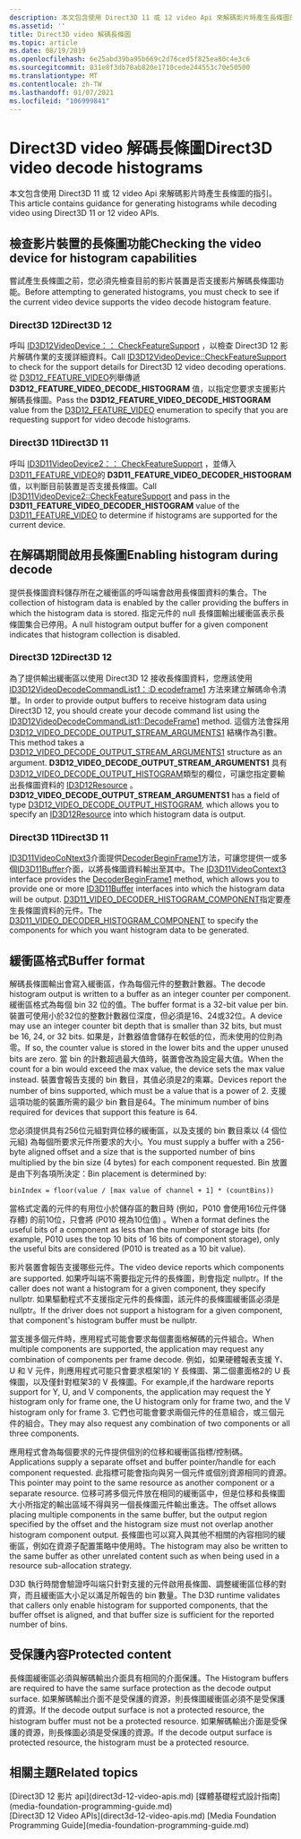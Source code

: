 ```yaml
---
description: 本文包含使用 Direct3D 11 或 12 video Api 來解碼影片時產生長條圖的指引。
ms.assetid: ''
title: Direct3D video 解碼長條圖
ms.topic: article
ms.date: 08/19/2019
ms.openlocfilehash: 6e25abd39ba95b669c2d76ced5f825ea80c4e3c6
ms.sourcegitcommit: 831e8f3db78ab820e1710cede244553c70e50500
ms.translationtype: MT
ms.contentlocale: zh-TW
ms.lasthandoff: 01/07/2021
ms.locfileid: "106999841"
---
```

# <a name="direct3d-video-decode-histograms"></a><span data-ttu-id="d67f3-103">Direct3D video 解碼長條圖</span><span class="sxs-lookup"><span data-stu-id="d67f3-103">Direct3D video decode histograms</span></span>

<span data-ttu-id="d67f3-104">本文包含使用 Direct3D 11 或 12 video Api 來解碼影片時產生長條圖的指引。</span><span class="sxs-lookup"><span data-stu-id="d67f3-104">This article contains guidance for generating histograms while decoding video using Direct3D 11 or 12 video APIs.</span></span>

## <a name="checking-the-video-device-for-histogram-capabilities"></a><span data-ttu-id="d67f3-105">檢查影片裝置的長條圖功能</span><span class="sxs-lookup"><span data-stu-id="d67f3-105">Checking the video device for histogram capabilities</span></span>

<span data-ttu-id="d67f3-106">嘗試產生長條圖之前，您必須先檢查目前的影片裝置是否支援影片解碼長條圖功能。</span><span class="sxs-lookup"><span data-stu-id="d67f3-106">Before attempting to generated histograms, you must check to see if the current video device supports the video decode histogram feature.</span></span>

### <a name="direct3d-12"></a><span data-ttu-id="d67f3-107">Direct3D 12</span><span class="sxs-lookup"><span data-stu-id="d67f3-107">Direct3D 12</span></span>

<span data-ttu-id="d67f3-108">呼叫 [ID3D12VideoDevice：： CheckFeatureSupport](/windows/desktop/api/d3d12video/nf-d3d12video-id3d12videodevice-checkfeaturesupport) ，以檢查 Direct3D 12 影片解碼作業的支援詳細資料。</span><span class="sxs-lookup"><span data-stu-id="d67f3-108">Call [ID3D12VideoDevice::CheckFeatureSupport](/windows/desktop/api/d3d12video/nf-d3d12video-id3d12videodevice-checkfeaturesupport) to check for the support details for Direct3D 12 video decoding operations.</span></span> <span data-ttu-id="d67f3-109">從 [D3D12_FEATURE_VIDEO](/windows/desktop/api/d3d12video/ne-d3d12video-d3d12_feature_video)列舉傳遞 **D3D12_FEATURE_VIDEO_DECODE_HISTOGRAM** 值，以指定您要求支援影片解碼長條圖。</span><span class="sxs-lookup"><span data-stu-id="d67f3-109">Pass the **D3D12_FEATURE_VIDEO_DECODE_HISTOGRAM** value from the [D3D12_FEATURE_VIDEO](/windows/desktop/api/d3d12video/ne-d3d12video-d3d12_feature_video) enumeration to specify that you are requesting support for video decode histograms.</span></span>

### <a name="direct3d-11"></a><span data-ttu-id="d67f3-110">Direct3D 11</span><span class="sxs-lookup"><span data-stu-id="d67f3-110">Direct3D 11</span></span>

<span data-ttu-id="d67f3-111">呼叫 [ID3D11VideoDevice2：： CheckFeatureSupport](/windows/win32/api/d3d11_4/nf-d3d11_4-id3d11videodevice2-checkfeaturesupport) ，並傳入 [D3D11_FEATURE_VIDEO](/windows/win32/api/d3d11_4/ne-d3d11_4-d3d11_feature_video)的 **D3D11_FEATURE_VIDEO_DECODER_HISTOGRAM** 值，以判斷目前裝置是否支援長條圖。</span><span class="sxs-lookup"><span data-stu-id="d67f3-111">Call [ID3D11VideoDevice2::CheckFeatureSupport](/windows/win32/api/d3d11_4/nf-d3d11_4-id3d11videodevice2-checkfeaturesupport) and pass in the **D3D11_FEATURE_VIDEO_DECODER_HISTOGRAM** value of the [D3D11_FEATURE_VIDEO](/windows/win32/api/d3d11_4/ne-d3d11_4-d3d11_feature_video) to determine if histograms are supported for the current device.</span></span>

## <a name="enabling-histogram-during-decode"></a><span data-ttu-id="d67f3-112">在解碼期間啟用長條圖</span><span class="sxs-lookup"><span data-stu-id="d67f3-112">Enabling histogram during decode</span></span>

<span data-ttu-id="d67f3-113">提供長條圖資料儲存所在之緩衝區的呼叫端會啟用長條圖資料的集合。</span><span class="sxs-lookup"><span data-stu-id="d67f3-113">The collection of histogram data is enabled by the caller providing the buffers in which the histogram data is stored.</span></span>  <span data-ttu-id="d67f3-114">指定元件的 null 長條圖輸出緩衝區表示長條圖集合已停用。</span><span class="sxs-lookup"><span data-stu-id="d67f3-114">A null histogram output buffer for a given component indicates that histogram collection is disabled.</span></span>

### <a name="direct3d-12"></a><span data-ttu-id="d67f3-115">Direct3D 12</span><span class="sxs-lookup"><span data-stu-id="d67f3-115">Direct3D 12</span></span>

<span data-ttu-id="d67f3-116">為了提供輸出緩衝區以使用 Direct3D 12 接收長條圖資料，您應該使用 [ID3D12VideoDecodeCommandList1：:D ecodeframe1](/windows/win32/api/d3d12video/nf-d3d12video-id3d12videodecodecommandlist1-decodeframe1) 方法來建立解碼命令清單。</span><span class="sxs-lookup"><span data-stu-id="d67f3-116">In order to provide output buffers to receive histogram data using Direct3D 12, you should create your decode command list using the [ID3D12VideoDecodeCommandList1::DecodeFrame1](/windows/win32/api/d3d12video/nf-d3d12video-id3d12videodecodecommandlist1-decodeframe1) method.</span></span> <span data-ttu-id="d67f3-117">這個方法會採用 [D3D12_VIDEO_DECODE_OUTPUT_STREAM_ARGUMENTS1](/windows/win32/api/d3d12video/ns-d3d12video-d3d12_video_decode_output_stream_arguments1) 結構作為引數。</span><span class="sxs-lookup"><span data-stu-id="d67f3-117">This method takes a [D3D12_VIDEO_DECODE_OUTPUT_STREAM_ARGUMENTS1](/windows/win32/api/d3d12video/ns-d3d12video-d3d12_video_decode_output_stream_arguments1) structure as an argument.</span></span> <span data-ttu-id="d67f3-118">**D3D12_VIDEO_DECODE_OUTPUT_STREAM_ARGUMENTS1** 具有 [D3D12_VIDEO_DECODE_OUTPUT_HISTOGRAM](/windows/win32/api/d3d12video/ns-d3d12video-d3d12_video_decode_output_histogram)類型的欄位，可讓您指定要輸出長條圖資料的 [ID3D12Resource](/windows/win32/api/d3d12/nn-d3d12-id3d12resource) 。</span><span class="sxs-lookup"><span data-stu-id="d67f3-118">**D3D12_VIDEO_DECODE_OUTPUT_STREAM_ARGUMENTS1** has a field of type [D3D12_VIDEO_DECODE_OUTPUT_HISTOGRAM](/windows/win32/api/d3d12video/ns-d3d12video-d3d12_video_decode_output_histogram), which allows you to specify an [ID3D12Resource](/windows/win32/api/d3d12/nn-d3d12-id3d12resource) into which histogram data is output.</span></span>

### <a name="direct3d-11"></a><span data-ttu-id="d67f3-119">Direct3D 11</span><span class="sxs-lookup"><span data-stu-id="d67f3-119">Direct3D 11</span></span>

<span data-ttu-id="d67f3-120">[ID3D11VideoCoNtext3](/windows/win32/api/d3d11_4/nn-d3d11_4-id3d11videocontext3)介面提供[DecoderBeginFrame1](/windows/win32/api/d3d11_4/nf-d3d11_4-id3d11videocontext3-decoderbeginframe1)方法，可讓您提供一或多個[ID3D11Buffer](/windows/win32/api/d3d11/nn-d3d11-id3d11buffer)介面，以將長條圖資料輸出至其中。</span><span class="sxs-lookup"><span data-stu-id="d67f3-120">The [ID3D11VideoContext3](/windows/win32/api/d3d11_4/nn-d3d11_4-id3d11videocontext3) interface provides the [DecoderBeginFrame1](/windows/win32/api/d3d11_4/nf-d3d11_4-id3d11videocontext3-decoderbeginframe1) method, which allows you to provide one or more [ID3D11Buffer](/windows/win32/api/d3d11/nn-d3d11-id3d11buffer) interfaces into which the histogram data will be output.</span></span> <span data-ttu-id="d67f3-121">[D3D11_VIDEO_DECODER_HISTOGRAM_COMPONENT](/windows/win32/api/d3d11_4/ne-d3d11_4-d3d11_video_decoder_histogram_component)指定要產生長條圖資料的元件。</span><span class="sxs-lookup"><span data-stu-id="d67f3-121">The [D3D11_VIDEO_DECODER_HISTOGRAM_COMPONENT](/windows/win32/api/d3d11_4/ne-d3d11_4-d3d11_video_decoder_histogram_component) to specify the components for which you want histogram data to be generated.</span></span>


## <a name="buffer-format"></a><span data-ttu-id="d67f3-122">緩衝區格式</span><span class="sxs-lookup"><span data-stu-id="d67f3-122">Buffer format</span></span>

<span data-ttu-id="d67f3-123">解碼長條圖輸出會寫入緩衝區，作為每個元件的整數計數器。</span><span class="sxs-lookup"><span data-stu-id="d67f3-123">The decode histogram output is written to a buffer as an integer counter per component.</span></span>  <span data-ttu-id="d67f3-124">緩衝區格式為每個 bin 32 位的值。</span><span class="sxs-lookup"><span data-stu-id="d67f3-124">The buffer format is a 32-bit value per bin.</span></span>  <span data-ttu-id="d67f3-125">裝置可使用小於32位的整數計數器位深度，但必須是16、24或32位。</span><span class="sxs-lookup"><span data-stu-id="d67f3-125">A device may use an integer counter bit depth that is smaller than 32 bits, but must be 16, 24, or 32 bits.</span></span>  <span data-ttu-id="d67f3-126">如果是，計數器值會儲存在較低的位，而未使用的位則為零。</span><span class="sxs-lookup"><span data-stu-id="d67f3-126">If so, the counter value is stored in the lower bits and the upper unused bits are zero.</span></span>  <span data-ttu-id="d67f3-127">當 bin 的計數超過最大值時，裝置會改為設定最大值。</span><span class="sxs-lookup"><span data-stu-id="d67f3-127">When the count for a bin would exceed the max value, the device sets the max value instead.</span></span> <span data-ttu-id="d67f3-128">裝置會報告支援的 bin 數目，其值必須是2的乘冪。</span><span class="sxs-lookup"><span data-stu-id="d67f3-128">Devices report the number of bins supported, which must be a value that is a power of 2.</span></span>  <span data-ttu-id="d67f3-129">支援這項功能的裝置所需的最少 bin 數目是64。</span><span class="sxs-lookup"><span data-stu-id="d67f3-129">The minimum number of bins required for devices that support this feature is 64.</span></span> 

<span data-ttu-id="d67f3-130">您必須提供具有256位元組對齊位移的緩衝區，以及支援的 bin 數目乘以 (4 個位元組) 為每個所要求元件所要求的大小。</span><span class="sxs-lookup"><span data-stu-id="d67f3-130">You must supply a buffer with a 256-byte aligned offset and a size that is the supported number of bins multiplied by the bin size (4 bytes) for each component requested.</span></span>  <span data-ttu-id="d67f3-131">Bin 放置是由下列各項所決定：</span><span class="sxs-lookup"><span data-stu-id="d67f3-131">Bin placement is determined by:</span></span>

`binIndex = floor(value / [max value of channel + 1] * (countBins))`


<span data-ttu-id="d67f3-132">當格式定義的元件的有用位小於儲存區的數目時 (例如，P010 會使用16位元件儲存體) 的前10位，只會將 (P010 視為10位值) 。</span><span class="sxs-lookup"><span data-stu-id="d67f3-132">When a format defines the useful bits of a component as less than the number of storage bits (for example, P010 uses the top 10 bits of 16 bits of component storage), only the useful bits are considered (P010 is treated as a 10 bit value).</span></span> 

<span data-ttu-id="d67f3-133">影片裝置會報告支援哪些元件。</span><span class="sxs-lookup"><span data-stu-id="d67f3-133">The video device reports which components are supported.</span></span>  <span data-ttu-id="d67f3-134">如果呼叫端不需要指定元件的長條圖，則會指定 nullptr。</span><span class="sxs-lookup"><span data-stu-id="d67f3-134">If the caller does not want a histogram for a given component, they specify nullptr.</span></span>  <span data-ttu-id="d67f3-135">如果驅動程式不支援指定元件的長條圖，該元件的長條圖緩衝區必須是 nullptr。</span><span class="sxs-lookup"><span data-stu-id="d67f3-135">If the driver does not support a histogram for a given component, that component's histogram buffer must be nullptr.</span></span>

<span data-ttu-id="d67f3-136">當支援多個元件時，應用程式可能會要求每個畫面格解碼的元件組合。</span><span class="sxs-lookup"><span data-stu-id="d67f3-136">When multiple components are supported, the application may request any combination of components per frame decode.</span></span>  <span data-ttu-id="d67f3-137">例如，如果硬體報表支援 Y、U 和 V 元件，則應用程式可能只會要求框架1的 Y 長條圖、第二個畫面格2的 U 長條圖，以及僅針對框架3的 V 長條圖。</span><span class="sxs-lookup"><span data-stu-id="d67f3-137">For example,if the hardware reports support for Y, U, and V components, the application may request the Y histogram only for frame one, the U histogram only for frame two, and the V histogram only for frame 3.</span></span>  <span data-ttu-id="d67f3-138">它們也可能會要求兩個元件的任意組合，或三個元件的組合。</span><span class="sxs-lookup"><span data-stu-id="d67f3-138">They may also request any combination of two components or all three components.</span></span>

<span data-ttu-id="d67f3-139">應用程式會為每個要求的元件提供個別的位移和緩衝區指標/控制碼。</span><span class="sxs-lookup"><span data-stu-id="d67f3-139">Applications supply a separate offset and buffer pointer/handle for each component requested.</span></span>  <span data-ttu-id="d67f3-140">此指標可能會指向與另一個元件或個別資源相同的資源。</span><span class="sxs-lookup"><span data-stu-id="d67f3-140">This pointer may point to the same resource as another component or a separate resource.</span></span>  <span data-ttu-id="d67f3-141">位移可將多個元件放在相同的緩衝區中，但是位移和長條圖大小所指定的輸出區域不得與另一個長條圖元件輸出重迭。</span><span class="sxs-lookup"><span data-stu-id="d67f3-141">The offset allows placing multiple components in the same buffer, but the output region specified by the offset and the histogram size must not overlap another histogram component output.</span></span>  <span data-ttu-id="d67f3-142">長條圖也可以寫入與其他不相關的內容相同的緩衝區，例如在資源子配置策略中使用時。</span><span class="sxs-lookup"><span data-stu-id="d67f3-142">The histogram may also be written to the same buffer as other unrelated content such as when being used in a resource sub-allocation strategy.</span></span>


<span data-ttu-id="d67f3-143">D3D 執行時間會驗證呼叫端只針對支援的元件啟用長條圖、調整緩衝區位移的對齊，而且緩衝區大小足以滿足所報告的 bin 數量。</span><span class="sxs-lookup"><span data-stu-id="d67f3-143">The D3D runtime validates that callers only enable histogram for supported components, that the buffer offset is aligned, and that buffer size is sufficient for the reported number of bins.</span></span>


## <a name="protected-content"></a><span data-ttu-id="d67f3-144">受保護內容</span><span class="sxs-lookup"><span data-stu-id="d67f3-144">Protected content</span></span>

<span data-ttu-id="d67f3-145">長條圖緩衝區必須與解碼輸出介面具有相同的介面保護。</span><span class="sxs-lookup"><span data-stu-id="d67f3-145">The Histogram buffers are required to have the same surface protection as the decode output surface.</span></span> <span data-ttu-id="d67f3-146">如果解碼輸出介面不是受保護的資源，則長條圖緩衝區必須不是受保護的資源。</span><span class="sxs-lookup"><span data-stu-id="d67f3-146">If the decode output surface is not a protected resource, the histogram buffer must not be a protected resource.</span></span> <span data-ttu-id="d67f3-147">如果解碼輸出介面是受保護的資源，則長條圖必須是受保護的資源。</span><span class="sxs-lookup"><span data-stu-id="d67f3-147">If the decode output surface is protected resource, the histogram must be a protected resource.</span></span>








## <a name="related-topics"></a><span data-ttu-id="d67f3-148">相關主題</span><span class="sxs-lookup"><span data-stu-id="d67f3-148">Related topics</span></span>

<dl> <span data-ttu-id="d67f3-149"><dt>
[Direct3D 12 影片 api](direct3d-12-video-apis.md) 
[媒體基礎程式設計指南](media-foundation-programming-guide.md)
</dt> </span><span class="sxs-lookup"><span data-stu-id="d67f3-149"><dt>
[Direct3D 12 Video APIs](direct3d-12-video-apis.md)
[Media Foundation Programming Guide](media-foundation-programming-guide.md)
</dt> </span></span></dl>

 

 




